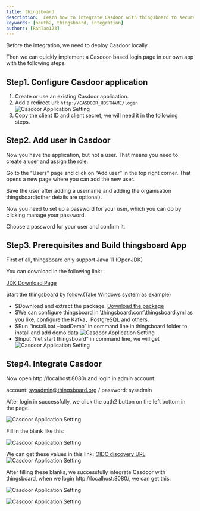 ```yaml
---
title: thingsboard
description:  Learn how to integrate Casdoor with thingsboard to secure your applications
keywords: [oauth2, thingsboard, integration]
authors: [RanTao123]
---
```


Before the integration, we need to deploy Casdoor locally.

Then we can quickly implement a Casdoor-based login page in our own app with the following steps.

## Step1. Configure Casdoor application

1. Create or use an existing Casdoor application.
2. Add a redirect url: `http://CASDOOR_HOSTNAME/login`
   ![Casdoor Application Setting](/img/integration/java/thingsboard/cas.png)
3. Copy the client ID and client secret, we will need it in the following steps.

## Step2. Add user in Casdoor

Now you have the application, but not a user. That means you need to create a user and assign the role.

Go to the “Users” page and click on “Add user” in the top right corner. That opens a new page where you can add the new user.

Save the user after adding a username and adding the organisation thingsboard(other details are optional).

Now you need to set up a password for your user, which you can do by clicking manage your password.

Choose a password for your user and confirm it.

## Step3. Prerequisites and Build thingsboard App

First of all, thingsboard only support Java 11 (OpenJDK)

You can download in the following link:

[JDK Download Page](https://adoptium.net/zh-CN/)

Start the thingsboard by follow.(Take Windows system as example)

* $Download and extract the package. [Download the package](https://github.com/thingsboard/thingsboard/releases/download/v3.5/thingsboard-windows-3.5.zip)
* $We can configure thingsboard in \thingsboard\conf\thingsboard.yml as you like, configure the Kafka、PostgreSQL and others.
* $Run “install.bat –loadDemo” in command line in thingsboard folder to install and add demo data
  ![Casdoor Application Setting](/img/integration/java/thingsboard/install.png)
* $Input "net start thingsboard" in command line, we will get
  ![Casdoor Application Setting](/img/integration/java/thingsboard/img_4.png)

## Step4. Integrate Casdoor

Now open http://localhost:8080/ and login in admin account:

account: sysadmin@thingsboard.org / password: sysadmin

After login in successfully, we click the oath2 button on the left bottom in the page.

![Casdoor Application Setting](/img/integration/java/thingsboard/img_3.png)

Fill in the blank like this:

![Casdoor Application Setting](/img/integration/java/thingsboard/img_2.png)

We can get these values in this link:
[OIDC discovery URL](https://casdoor.org/docs/how-to-connect/oidc-client#oidc-discovery/)
![Casdoor Application Setting](/img/integration/java/thingsboard/img_1.png)

After filling these blanks, we successfully integrate Casdoor with thingsboard, when we login http://localhost:8080/, we can get this:

![Casdoor Application Setting](/img/integration/java/thingsboard/img.png)

![Casdoor Application Setting](/img/integration/java/thingsboard/integrate.gif)
